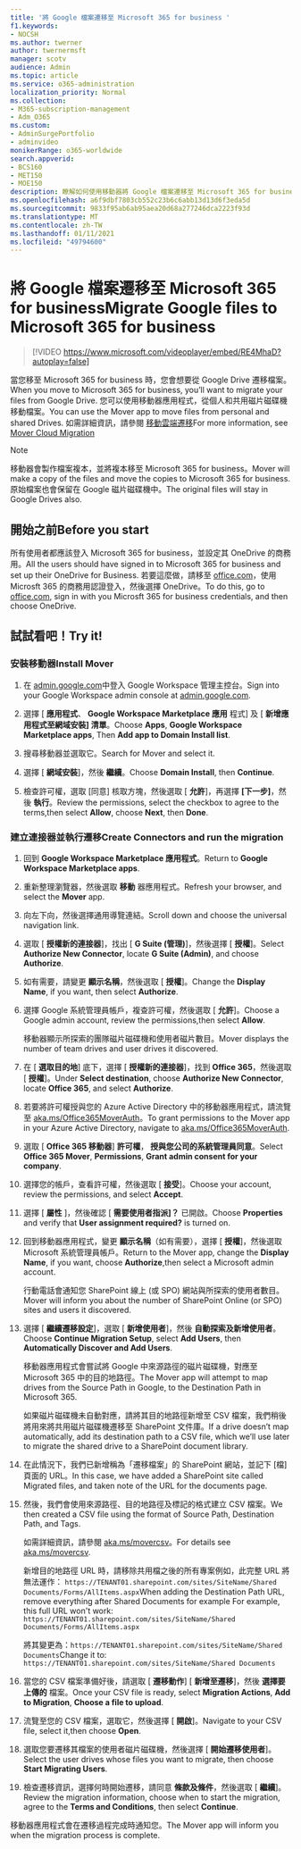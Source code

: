 ```yaml
---
title: '將 Google 檔案遷移至 Microsoft 365 for business '
f1.keywords:
- NOCSH
ms.author: twerner
author: twernermsft
manager: scotv
audience: Admin
ms.topic: article
ms.service: o365-administration
localization_priority: Normal
ms.collection:
- M365-subscription-management
- Adm_O365
ms.custom:
- AdminSurgePortfolio
- adminvideo
monikerRange: o365-worldwide
search.appverid:
- BCS160
- MET150
- MOE150
description: 瞭解如何使用移動器將 Google 檔案遷移至 Microsoft 365 for business。
ms.openlocfilehash: a6f9dbf7803cb552c23b6c6abb13d13d6f3eda5d
ms.sourcegitcommit: 9833f95ab6ab95aea20d68a277246dca2223f93d
ms.translationtype: MT
ms.contentlocale: zh-TW
ms.lasthandoff: 01/11/2021
ms.locfileid: "49794600"
---
```

# <a name="migrate-google-files-to-microsoft-365-for-business"></a><span data-ttu-id="5fa62-103">將 Google 檔案遷移至 Microsoft 365 for business</span><span class="sxs-lookup"><span data-stu-id="5fa62-103">Migrate Google files to Microsoft 365 for business</span></span> 

> [!VIDEO https://www.microsoft.com/videoplayer/embed/RE4MhaD?autoplay=false]

<span data-ttu-id="5fa62-104">當您移至 Microsoft 365 for business 時，您會想要從 Google Drive 遷移檔案。</span><span class="sxs-lookup"><span data-stu-id="5fa62-104">When you move to Microsoft 365 for business, you’ll want to migrate your files from Google Drive.</span></span> <span data-ttu-id="5fa62-105">您可以使用移動器應用程式，從個人和共用磁片磁碟機移動檔案。</span><span class="sxs-lookup"><span data-stu-id="5fa62-105">You can use the Mover app to move files from personal and shared Drives.</span></span> <span data-ttu-id="5fa62-106">如需詳細資訊，請參閱 [移動雲端遷移](https://docs.microsoft.com/sharepointmigration/mover-plan-migration)</span><span class="sxs-lookup"><span data-stu-id="5fa62-106">For more information, see [Mover Cloud Migration](https://docs.microsoft.com/sharepointmigration/mover-plan-migration)</span></span>

> [!NOTE]
> <span data-ttu-id="5fa62-107">移動器會製作檔案複本，並將複本移至 Microsoft 365 for business。</span><span class="sxs-lookup"><span data-stu-id="5fa62-107">Mover will make a copy of the files and move the copies to Microsoft 365 for business.</span></span> <span data-ttu-id="5fa62-108">原始檔案也會保留在 Google 磁片磁碟機中。</span><span class="sxs-lookup"><span data-stu-id="5fa62-108">The original files will stay in Google Drives also.</span></span>

## <a name="before-you-start"></a><span data-ttu-id="5fa62-109">開始之前</span><span class="sxs-lookup"><span data-stu-id="5fa62-109">Before you start</span></span>

<span data-ttu-id="5fa62-110">所有使用者都應該登入 Microsoft 365 for business，並設定其 OneDrive 的商務用。</span><span class="sxs-lookup"><span data-stu-id="5fa62-110">All the users should have signed in to Microsoft 365 for business and set up their OneDrive for Business.</span></span> <span data-ttu-id="5fa62-111">若要這麼做，請移至 [office.com](https://office.com)，使用 Microsft 365 的商務用認證登入，然後選擇 OneDrive。</span><span class="sxs-lookup"><span data-stu-id="5fa62-111">To do this, go to [office.com](https://office.com), sign in with you Microsft 365 for business credentials, and then choose OneDrive.</span></span>

## <a name="try-it"></a><span data-ttu-id="5fa62-112">試試看吧！</span><span class="sxs-lookup"><span data-stu-id="5fa62-112">Try it!</span></span>

### <a name="install-mover"></a><span data-ttu-id="5fa62-113">安裝移動器</span><span class="sxs-lookup"><span data-stu-id="5fa62-113">Install Mover</span></span>

1. <span data-ttu-id="5fa62-114">在 [admin.google.com](https://admin.google.com)中登入 Google Workspace 管理主控台。</span><span class="sxs-lookup"><span data-stu-id="5fa62-114">Sign into your Google Workspace admin console at [admin.google.com](https://admin.google.com).</span></span>

1. <span data-ttu-id="5fa62-115">選擇 [ **應用程式**、 **Google Workspace Marketplace 應用** 程式] 及 [ **新增應用程式至網域安裝] 清單**。</span><span class="sxs-lookup"><span data-stu-id="5fa62-115">Choose **Apps**, **Google Workspace Marketplace apps**, Then **Add app to Domain Install list**.</span></span>

1. <span data-ttu-id="5fa62-116">搜尋移動器並選取它。</span><span class="sxs-lookup"><span data-stu-id="5fa62-116">Search for Mover and select it.</span></span>

1. <span data-ttu-id="5fa62-117">選擇 [ **網域安裝**]，然後 **繼續**。</span><span class="sxs-lookup"><span data-stu-id="5fa62-117">Choose **Domain Install**, then **Continue**.</span></span>

1. <span data-ttu-id="5fa62-118">檢查許可權，選取 [同意] 核取方塊，然後選取 [ **允許**]，再選擇 **[下一步]**，然後 **執行**。</span><span class="sxs-lookup"><span data-stu-id="5fa62-118">Review the permissions, select the checkbox to agree to the terms,then select **Allow**, choose **Next**, then **Done**.</span></span>

### <a name="create-connectors-and-run-the-migration"></a><span data-ttu-id="5fa62-119">建立連接器並執行遷移</span><span class="sxs-lookup"><span data-stu-id="5fa62-119">Create Connectors and run the migration</span></span>

1. <span data-ttu-id="5fa62-120">回到 **Google Workspace Marketplace 應用程式**。</span><span class="sxs-lookup"><span data-stu-id="5fa62-120">Return to **Google Workspace Marketplace apps**.</span></span>
1. <span data-ttu-id="5fa62-121">重新整理瀏覽器，然後選取 **移動** 器應用程式。</span><span class="sxs-lookup"><span data-stu-id="5fa62-121">Refresh your browser, and select the **Mover** app.</span></span>
1. <span data-ttu-id="5fa62-122">向左下向，然後選擇通用導覽連結。</span><span class="sxs-lookup"><span data-stu-id="5fa62-122">Scroll down and choose the universal navigation link.</span></span>
1. <span data-ttu-id="5fa62-123">選取 [ **授權新的連接器**]，找出 [ **G Suite (管理)**]，然後選擇 [ **授權**]。</span><span class="sxs-lookup"><span data-stu-id="5fa62-123">Select **Authorize New Connector**, locate **G Suite (Admin)**, and choose **Authorize**.</span></span>
1. <span data-ttu-id="5fa62-124">如有需要，請變更 **顯示名稱**，然後選取 [ **授權**]。</span><span class="sxs-lookup"><span data-stu-id="5fa62-124">Change the **Display Name**, if you want, then select **Authorize**.</span></span>
1. <span data-ttu-id="5fa62-125">選擇 Google 系統管理員帳戶，複查許可權，然後選取 [ **允許**]。</span><span class="sxs-lookup"><span data-stu-id="5fa62-125">Choose a Google admin account, review the permissions,then select **Allow**.</span></span>

    <span data-ttu-id="5fa62-126">移動器顯示所探索的團隊磁片磁碟機和使用者磁片數目。</span><span class="sxs-lookup"><span data-stu-id="5fa62-126">Mover displays the number of team drives and user drives it discovered.</span></span> 

1. <span data-ttu-id="5fa62-127">在 [ **選取目的地**] 底下，選擇 [ **授權新的連接器**]，找到 **Office 365**，然後選取 [ **授權**]。</span><span class="sxs-lookup"><span data-stu-id="5fa62-127">Under **Select destination**, choose **Authorize New Connector**, locate **Office 365**, and select **Authorize**.</span></span>
1. <span data-ttu-id="5fa62-128">若要將許可權授與您的 Azure Active Directory 中的移動器應用程式，請流覽至 [aka.ms/Office365MoverAuth](https://aka.ms/Office365MoverAuth)。</span><span class="sxs-lookup"><span data-stu-id="5fa62-128">To grant permissions to the Mover app in your Azure Active Directory, navigate to [aka.ms/Office365MoverAuth](https://aka.ms/Office365MoverAuth).</span></span>
1. <span data-ttu-id="5fa62-129">選取 [ **Office 365 移動器**] **許可權**， **授與您公司的系統管理員同意**。</span><span class="sxs-lookup"><span data-stu-id="5fa62-129">Select **Office 365 Mover**, **Permissions**, **Grant admin consent for your company**.</span></span>
1. <span data-ttu-id="5fa62-130">選擇您的帳戶，查看許可權，然後選取 [ **接受**]。</span><span class="sxs-lookup"><span data-stu-id="5fa62-130">Choose your account, review the permissions, and select **Accept**.</span></span>
1. <span data-ttu-id="5fa62-131">選擇 [ **屬性** ]，然後確認 [ **需要使用者指派]？** 已開啟。</span><span class="sxs-lookup"><span data-stu-id="5fa62-131">Choose **Properties** and verify that **User assignment required?** is turned on.</span></span>
1. <span data-ttu-id="5fa62-132">回到移動器應用程式，變更 **顯示名稱**（如有需要），選擇 [ **授權**]，然後選取 Microsoft 系統管理員帳戶。</span><span class="sxs-lookup"><span data-stu-id="5fa62-132">Return to the Mover app, change the **Display Name**, if you want, choose **Authorize**,then select a Microsoft admin account.</span></span>

    <span data-ttu-id="5fa62-133">行動電話會通知您 SharePoint 線上 (或 SPO) 網站與所探索的使用者數目。</span><span class="sxs-lookup"><span data-stu-id="5fa62-133">Mover will inform you about the number of SharePoint Online (or SPO) sites and users it discovered.</span></span>
1. <span data-ttu-id="5fa62-134">選擇 [ **繼續遷移設定**]，選取 [ **新增使用者**]，然後 **自動探索及新增使用者**。</span><span class="sxs-lookup"><span data-stu-id="5fa62-134">Choose **Continue Migration Setup**, select **Add Users**, then **Automatically Discover and Add Users**.</span></span>

    <span data-ttu-id="5fa62-135">移動器應用程式會嘗試將 Google 中來源路徑的磁片磁碟機，對應至 Microsoft 365 中的目的地路徑。</span><span class="sxs-lookup"><span data-stu-id="5fa62-135">The Mover app will attempt to map drives from the Source Path in Google, to the Destination Path in Microsoft 365.</span></span> 

    <span data-ttu-id="5fa62-136">如果磁片磁碟機未自動對應，請將其目的地路徑新增至 CSV 檔案，我們稍後將用來將共用磁片磁碟機遷移至 SharePoint 文件庫。</span><span class="sxs-lookup"><span data-stu-id="5fa62-136">If a drive doesn’t map automatically, add its destination path to a CSV file, which we’ll use later to migrate the shared drive to a SharePoint document library.</span></span> 

1. <span data-ttu-id="5fa62-137">在此情況下，我們已新增稱為「遷移檔案」的 SharePoint 網站，並記下 [檔] 頁面的 URL。</span><span class="sxs-lookup"><span data-stu-id="5fa62-137">In this case, we have added a SharePoint site called Migrated files, and taken note of the URL for the documents page.</span></span> 
1. <span data-ttu-id="5fa62-138">然後，我們會使用來源路徑、目的地路徑及標記的格式建立 CSV 檔案。</span><span class="sxs-lookup"><span data-stu-id="5fa62-138">We then created a CSV file using the format of Source Path, Destination Path, and Tags.</span></span> 

    <span data-ttu-id="5fa62-139">如需詳細資訊，請參閱 [aka.ms/movercsv](https://docs.microsoft.com/sharepointmigration/mover-create-migration-csv)。</span><span class="sxs-lookup"><span data-stu-id="5fa62-139">For details see [aka.ms/movercsv](https://docs.microsoft.com/sharepointmigration/mover-create-migration-csv).</span></span>

    <span data-ttu-id="5fa62-140">新增目的地路徑 URL 時，請移除共用檔之後的所有專案例如，此完整 URL 將無法運作： `https://TENANT01.sharepoint.com/sites/SiteName/Shared Documents/Forms/AllItems.aspx`</span><span class="sxs-lookup"><span data-stu-id="5fa62-140">When adding the Destination Path URL, remove everything after Shared Documents for example For example, this full URL won't work: `https://TENANT01.sharepoint.com/sites/SiteName/Shared Documents/Forms/AllItems.aspx`</span></span>

    <span data-ttu-id="5fa62-141">將其變更為：`https://TENANT01.sharepoint.com/sites/SiteName/Shared Documents`</span><span class="sxs-lookup"><span data-stu-id="5fa62-141">Change it to: `https://TENANT01.sharepoint.com/sites/SiteName/Shared Documents`</span></span>

1. <span data-ttu-id="5fa62-142">當您的 CSV 檔案準備好後，請選取 [ **遷移動作**] [ **新增至遷移**]，然後 **選擇要上傳的** 檔案。</span><span class="sxs-lookup"><span data-stu-id="5fa62-142">Once your CSV file is ready, select **Migration Actions**, **Add to Migration**, **Choose a file to upload**.</span></span>
1. <span data-ttu-id="5fa62-143">流覽至您的 CSV 檔案，選取它，然後選擇 [ **開啟**]。</span><span class="sxs-lookup"><span data-stu-id="5fa62-143">Navigate to your CSV file, select it,then choose **Open**.</span></span>
1. <span data-ttu-id="5fa62-144">選取您要遷移其檔案的使用者磁片磁碟機，然後選擇 [ **開始遷移使用者**]。</span><span class="sxs-lookup"><span data-stu-id="5fa62-144">Select the user drives whose files you want to migrate, then choose **Start Migrating Users**.</span></span>
1. <span data-ttu-id="5fa62-145">檢查遷移資訊，選擇何時開始遷移，請同意 **條款及條件**，然後選取 [ **繼續**]。</span><span class="sxs-lookup"><span data-stu-id="5fa62-145">Review the migration information, choose when to start the migration, agree to the **Terms and Conditions**, then select **Continue**.</span></span>

<span data-ttu-id="5fa62-146">移動器應用程式會在遷移過程完成時通知您。</span><span class="sxs-lookup"><span data-stu-id="5fa62-146">The Mover app will inform you when the migration process is complete.</span></span>